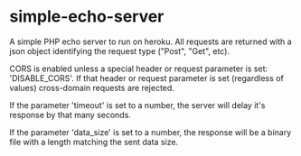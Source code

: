 # simple-echo-server

A simple PHP echo server to run on heroku. All requests are returned with a json object identifying the request type ("Post", "Get", etc).

CORS is enabled unless a special header or request parameter is set: 'DISABLE_CORS'. If that header or request parameter is set (regardless of values) cross-domain requests are rejected.

If the parameter 'timeout' is set to a number, the server will delay it's response by that many seconds.

If the parameter 'data_size' is set to a number, the response will be a binary file with a length matching the sent data size.